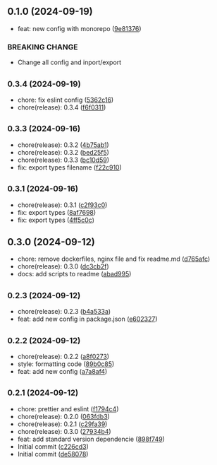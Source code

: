 ## 0.1.0 (2024-09-19)

* feat: new config with monorepo ([9e81376](https://github.com/krbaio3/lib-ts-core/commit/9e81376))


### BREAKING CHANGE

* Change all config and inport/export


## <small>0.3.4 (2024-09-19)</small>

* chore: fix eslint config ([5362c16](https://github.com/krbaio3/lib-ts-core/commit/5362c16))
* chore(release): 0.3.4 ([f6f0311](https://github.com/krbaio3/lib-ts-core/commit/f6f0311))



## <small>0.3.3 (2024-09-16)</small>

* chore(release): 0.3.2 ([4b75ab1](https://github.com/krbaio3/lib-ts-core/commit/4b75ab1))
* chore(release): 0.3.2 ([bed25f5](https://github.com/krbaio3/lib-ts-core/commit/bed25f5))
* chore(release): 0.3.3 ([bc10d59](https://github.com/krbaio3/lib-ts-core/commit/bc10d59))
* fix: export types filename ([f22c910](https://github.com/krbaio3/lib-ts-core/commit/f22c910))



## <small>0.3.1 (2024-09-16)</small>

* chore(release): 0.3.1 ([c2f93c0](https://github.com/krbaio3/lib-ts-core/commit/c2f93c0))
* fix: export types ([8af7698](https://github.com/krbaio3/lib-ts-core/commit/8af7698))
* fix: export types ([4ff5c0c](https://github.com/krbaio3/lib-ts-core/commit/4ff5c0c))



## 0.3.0 (2024-09-12)

* chore: remove dockerfiles, nginx file and fix readme.md ([d765afc](https://github.com/krbaio3/lib-ts-core/commit/d765afc))
* chore(release): 0.3.0 ([dc3cb2f](https://github.com/krbaio3/lib-ts-core/commit/dc3cb2f))
* docs: add scripts to readme ([abad995](https://github.com/krbaio3/lib-ts-core/commit/abad995))



## <small>0.2.3 (2024-09-12)</small>

* chore(release): 0.2.3 ([b4a533a](https://github.com/krbaio3/lib-ts-core/commit/b4a533a))
* feat: add new config in package.json ([e602327](https://github.com/krbaio3/lib-ts-core/commit/e602327))



## <small>0.2.2 (2024-09-12)</small>

* chore(release): 0.2.2 ([a8f0273](https://github.com/krbaio3/lib-ts-core/commit/a8f0273))
* style: formatting code ([89b0c85](https://github.com/krbaio3/lib-ts-core/commit/89b0c85))
* feat: add new config ([a7a8af4](https://github.com/krbaio3/lib-ts-core/commit/a7a8af4))



## <small>0.2.1 (2024-09-12)</small>

* chore: prettier and eslint ([f1794c4](https://github.com/krbaio3/lib-ts-core/commit/f1794c4))
* chore(release): 0.2.0 ([063fdb3](https://github.com/krbaio3/lib-ts-core/commit/063fdb3))
* chore(release): 0.2.1 ([c29fa39](https://github.com/krbaio3/lib-ts-core/commit/c29fa39))
* chore(release): 0.3.0 ([27934b4](https://github.com/krbaio3/lib-ts-core/commit/27934b4))
* feat: add standard version dependencie ([898f749](https://github.com/krbaio3/lib-ts-core/commit/898f749))
* Initial commit ([c226cd3](https://github.com/krbaio3/lib-ts-core/commit/c226cd3))
* Initial commit ([de58078](https://github.com/krbaio3/lib-ts-core/commit/de58078))



